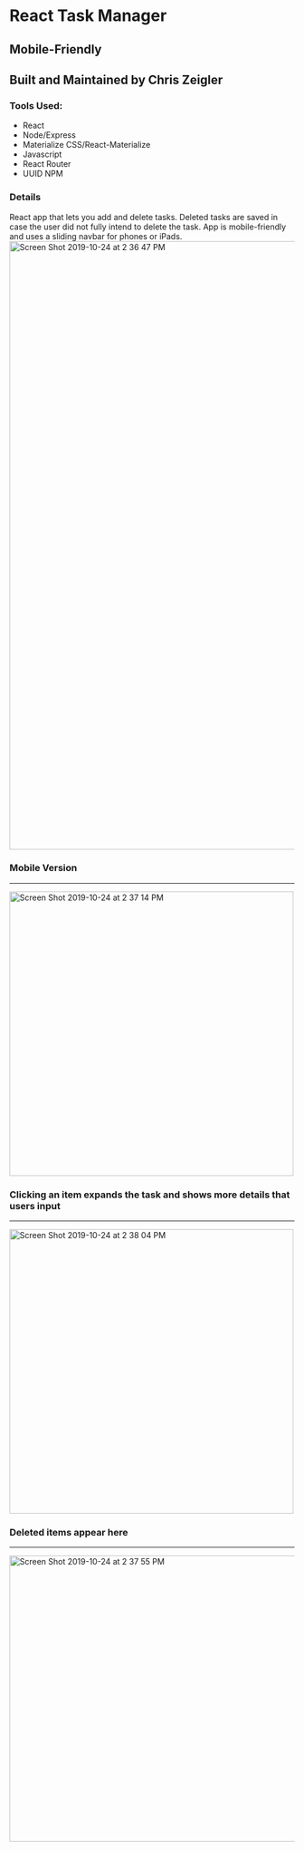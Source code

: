 # React Task Manager
## Mobile-Friendly
## Built and Maintained by Chris Zeigler

### Tools Used:

* React
* Node/Express
* Materialize CSS/React-Materialize
* Javascript
* React Router
* UUID NPM

### Details
React app that lets you add and delete tasks. Deleted tasks are saved in case the user did not fully intend to delete the task. App is mobile-friendly and uses a sliding navbar for phones or iPads.
<img width="1074" alt="Screen Shot 2019-10-24 at 2 36 47 PM" src="https://user-images.githubusercontent.com/50716272/67515120-0a3a3b00-f66c-11e9-9517-d6917239ea9d.png">

### Mobile Version
***
<img width="502" alt="Screen Shot 2019-10-24 at 2 37 14 PM" src="https://user-images.githubusercontent.com/50716272/67515129-0c9c9500-f66c-11e9-980d-df04682b7745.png">

### Clicking an item expands the task and shows more details that users input
***
<img width="502" alt="Screen Shot 2019-10-24 at 2 38 04 PM" src="https://user-images.githubusercontent.com/50716272/67515135-0f978580-f66c-11e9-9ee8-a79cc7ae839c.png">

### Deleted items appear here
***
<img width="505" alt="Screen Shot 2019-10-24 at 2 37 55 PM" src="https://user-images.githubusercontent.com/50716272/67515139-132b0c80-f66c-11e9-9380-8c4aad891c70.png">
